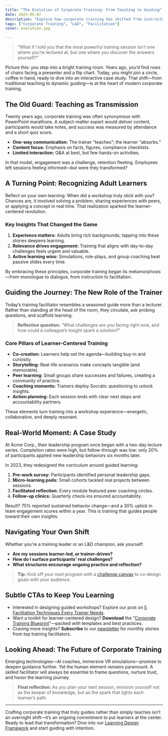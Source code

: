 ```yaml
---
title: "The Evolution of Corporate Training: From Teaching to Guiding"
date: 2025-05-07
description: "Explore how corporate training has shifted from instructor-led models to learner-centered guidance, boosting engagement and performance."
tags: ["Corporate Training", "L&D", "Facilitation"]
cover: evolution.jpg

---
```


> “What if I told you that the most powerful training session isn’t one where you’re lectured at, but one where you discover the answers yourself?”

Picture this: you step into a bright training room. Years ago, you’d find rows of chairs facing a presenter and a flip chart. Today, you might join a circle, coffee in hand, ready to dive into an interactive case study. That shift—from traditional teaching to dynamic guiding—is at the heart of modern corporate training.

## The Old Guard: Teaching as Transmission

Twenty years ago, corporate training was often synonymous with PowerPoint marathons. A subject-matter expert would deliver content, participants would take notes, and success was measured by attendance and a short quiz score.

- **One-way communication:** The trainer “teaches”; the learner “absorbs.”  
- **Content focus:** Emphasis on facts, figures, compliance checklists.  
- **Limited interaction:** Q&A at best, but few hands-on activities.  

In that model, engagement was a challenge, retention fleeting. Employees left sessions feeling informed—but were they transformed?

## A Turning Point: Recognizing Adult Learners

Reflect on your own learning: When did a workshop truly stick with you? Chances are, it involved solving a problem, sharing experiences with peers, or applying a concept in real time. That realization sparked the learner-centered revolution.

### Key Insights That Changed the Game

1. **Experience matters:** Adults bring rich backgrounds; tapping into these stories deepens learning.  
2. **Relevance drives engagement:** Training that aligns with day-to-day challenges feels urgent and valuable.  
3. **Active learning wins:** Simulations, role-plays, and group coaching beat passive slides every time.  

By embracing these principles, corporate training began its metamorphosis—from monologue to dialogue, from instruction to facilitation.

## Guiding the Journey: The New Role of the Trainer

Today’s training facilitator resembles a seasoned guide more than a lecturer. Rather than standing at the head of the room, they circulate, ask probing questions, and scaffold learning.

> **Reflective question:** “What challenges are you facing right now, and how could a colleague’s insight spark a solution?”

### Core Pillars of Learner-Centered Training

- **Co-creation:** Learners help set the agenda—building buy-in and curiosity.  
- **Storytelling:** Real-life scenarios make concepts tangible (and memorable).  
- **Peer learning:** Small groups share successes and failures, creating a community of practice.  
- **Coaching moments:** Trainers deploy Socratic questioning to unlock insights.  
- **Action planning:** Each session ends with clear next steps and accountability partners.  

These elements turn training into a workshop experience—energetic, collaborative, and deeply resonant.

## Real-World Moment: A Case Study

At Acme Corp., their leadership program once began with a two-day lecture series. Completion rates were high, but follow-through was low: only 20% of participants applied new leadership behaviors six months later.

In 2023, they redesigned the curriculum around guided learning:

1. **Pre-work survey:** Participants identified personal leadership gaps.  
2. **Micro-learning pods:** Small cohorts tackled real projects between sessions.  
3. **Facilitated reflection:** Every module featured peer coaching circles.  
4. **Follow-up clinics:** Quarterly check-ins ensured accountability.  

Result? 75% reported sustained behavior change—and a 30% uptick in team engagement scores within a year. This is training that guides people toward their own insights.

## Navigating Your Own Shift

Whether you’re a training leader or an L&D champion, ask yourself:

- **Are my sessions learner-led, or trainer-driven?**  
- **How do I surface participants’ real challenges?**  
- **What structures encourage ongoing practice and reflection?**  

> **Tip:** Kick off your next program with a [challenge canvas](/resources/challenge-canvas) to co-design goals with your audience.

## Subtle CTAs to Keep You Learning

- Interested in designing guided workshops? Explore our post on [5 Facilitation Techniques Every Trainer Needs](/blog/facilitation-techniques).  
- Want a toolkit for learner-centered design? **Download** the “[Corporate Training Blueprint](/downloads/corporate-training-blueprint.pdf)”—packed with templates and best practices.  
- Craving more insights? **Subscribe** to our [newsletter](/subscribe) for monthly stories from top training facilitators.

## Looking Ahead: The Future of Corporate Training

Emerging technologies—AI coaches, immersive VR simulations—promise to deepen guidance further. Yet the human element remains paramount. A skilled facilitator will always be essential to frame questions, nurture trust, and honor the learning journey.

> **Final reflection:** As you plan your next session, envision yourself not as the keeper of knowledge, but as the spark that lights each learner’s path.

---

Crafting corporate training that truly guides rather than simply teaches isn’t an overnight shift—it’s an ongoing commitment to put learners at the center. Ready to lead that transformation? Dive into our [Learning Design Framework](/resources/learning-design) and start guiding with intention.
